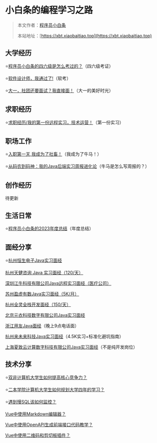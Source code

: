 # 小白条的编程学习之路

> 本文作者：[程序员小白条](https://github.com/luoye6)
>
> 本站地址：[https://xbt.xiaobaitiao.top](https://xbt.xiaobaitiao.top)

## 大学经历

⭐️[程序员小白条的四六级是怎么考过的？](大学经历/程序员小白条的四六级是怎么考过的？.md)（四六级考证）

⭐️[软件设计师，我通过了!](大学经历/软件设计师，我通过了！.md)（软考）

⭐️[大一，社团还要面试？我直接面！](大学经历/大一，社团还要面试？我直接面！.md)（大一的美好时光）

## 求职经历

⭐️[求职经历/我的第一份远程实习，技术运营！](求职经历/我的第一份远程实习，技术运营！.md)（第一份实习）

## 职场工作

⭐️[入职第一天,我成为了社畜！](职场工作/入职第一天,我成为了社畜！.md)（我成为了牛马！）

⭐️[从码农到码神：我的Java后端实习周报进化论](职场工作/从码农到码神：我的Java后端实习周报进化论.md)（牛马是怎么写周报的？）

## 创作经历
待更新


## 生活日常
⭐️[程序员小白条的2023年度总结](生活日常/程序员小白条的2023年度总结.md)（年度总结）



## 面经分享

⭐️[杭州恒生电子Java实习面经](面经分享/杭州恒生电子Java实习面经.md)

[杭州天健咨询 Java 实习面经（120/天）](面经分享/杭州天健咨询Java实习面经.md)

[深圳江牛科技有限公司Java远程实习面经（医疗公司）](面经分享/深圳江牛科技有限公司Java远程实习面经.md)

[苏州盈虚有数Java实习面经（5K/月）](面经分享/苏州盈虚有数Java实习面经.md)

[杭州全灵全栈开发面经（150/天）](面经分享/杭州全灵全栈开发面经.md)

[北京元衣科技数字有限公司Java实习面经](面经分享/北京元衣科技数字有限公司Java实习面经.md)

[浙江用友Java面经](面经分享/浙江用友Java面经.md)（晚上9点电话面）

[杭州来未来科技Java实习面经](面经分享/杭州来未来科技Java实习面经.md)（4.5K实习+标准化避坑指南）

[上海夏致云计算数字科技有限公司Java实习面经](面经分享/上海夏致云计算数字科技有限公司%20Java%20实习面经.md)（不是纯开发岗位）

## 技术分享

⭐️[双非计算机大学生如何提高核心竞争力？](技术分享/双非计算机大学生如何提高核心竞争力？.md)

⭐️[二本学院计算机大学生如何规划大学四年的学习？](技术分享/二本学院计算机大学生如何规划大学四年的学习？.md)

⭐️[遇到慢SQL该如何监控？](技术分享/遇到慢%20SQL%20该如何监控？.md)

[Vue中使用Markdown编辑器？](技术分享/Vue%20中使用%20Markdown%20编辑器.md)

[Vue中使用OpenAPI生成前端接口代码教学？](技术分享/Vue%20中使用%20OpenAPI%20生成前端接口代码教学.md)

[Vue中使用二维码和剪切板插件？](技术分享/Vue%20中使用二维码和剪切板插件.md)